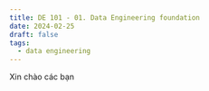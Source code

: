 ```yaml
---
title: DE 101 - 01. Data Engineering foundation
date: 2024-02-25
draft: false
tags:
  - data engineering
---
```


Xin chào các bạn

